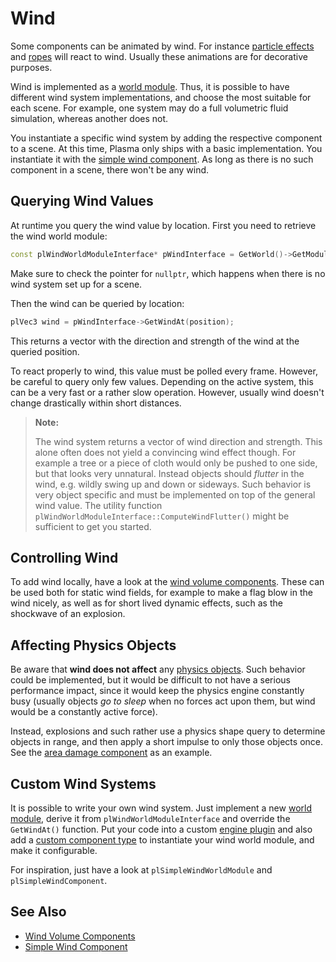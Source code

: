 # Wind

Some components can be animated by wind. For instance [particle effects](particle-effects/particle-effects-overview.md) and [ropes](fake-rope-component.md) will react to wind. Usually these animations are for decorative purposes.

Wind is implemented as a [world module](../runtime/world/world-modules.md). Thus, it is possible to have different wind system implementations, and choose the most suitable for each scene. For example, one system may do a full volumetric fluid simulation, whereas another does not.

You instantiate a specific wind system by adding the respective component to a scene. At this time, Plasma only ships with a basic implementation. You instantiate it with the [simple wind component](simple-wind-component.md). As long as there is no such component in a scene, there won't be any wind.

## Querying Wind Values

At runtime you query the wind value by location. First you need to retrieve the wind world module:

```cpp
const plWindWorldModuleInterface* pWindInterface = GetWorld()->GetModuleReadOnly<plWindWorldModuleInterface>();
```

Make sure to check the pointer for `nullptr`, which happens when there is no wind system set up for a scene.

Then the wind can be queried by location:

```cpp
plVec3 wind = pWindInterface->GetWindAt(position);
```

This returns a vector with the direction and strength of the wind at the queried position.

To react properly to wind, this value must be polled every frame. However, be careful to query only few values. Depending on the active system, this can be a very fast or a rather slow operation. However, usually wind doesn't change drastically within short distances.

> **Note:**
> 
> The wind system returns a vector of wind direction and strength. This alone often does not yield a convincing wind effect though. For example a tree or a piece of cloth would only be pushed to one side, but that looks very unnatural. Instead objects should *flutter* in the wind, e.g. wildly swing up and down or sideways. Such behavior is very object specific and must be implemented on top of the general wind value. The utility function `plWindWorldModuleInterface::ComputeWindFlutter()` might be sufficient to get you started.

## Controlling Wind

To add wind locally, have a look at the [wind volume components](wind-volume-components.md). These can be used both for static wind fields, for example to make a flag blow in the wind nicely, as well as for short lived dynamic effects, such as the shockwave of an explosion.

## Affecting Physics Objects

Be aware that **wind does not affect** any [physics objects](../physics/jolt/actors/jolt-dynamic-actor-component.md). Such behavior could be implemented, but it would be difficult to not have a serious performance impact, since it would keep the physics engine constantly busy (usually objects *go to sleep* when no forces act upon them, but wind would be a constantly active force).

Instead, explosions and such rather use a physics shape query to determine objects in range, and then apply a short impulse to only those objects once. See the [area damage component](../gameplay/area-damage-component.md) as an example.

## Custom Wind Systems

It is possible to write your own wind system. Just implement a new [world module](../runtime/world/world-modules.md), derive it from `plWindWorldModuleInterface` and override the `GetWindAt()` function. Put your code into a custom [engine plugin](../custom-code/cpp/engine-plugins.md) and also add a [custom component type](../custom-code/cpp/custom-cpp-component.md) to instantiate your wind world module, and make it configurable.

For inspiration, just have a look at `plSimpleWindWorldModule` and `plSimpleWindComponent`.

## See Also

* [Wind Volume Components](wind-volume-components.md)
* [Simple Wind Component](simple-wind-component.md)
